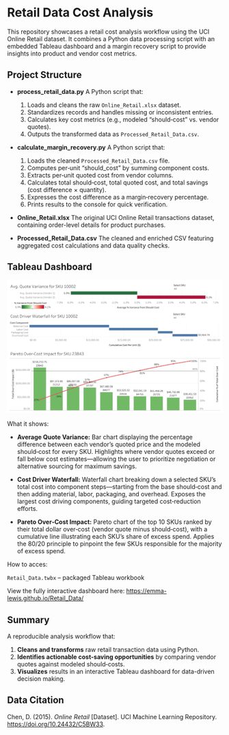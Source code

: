 # Retail Data Cost Analysis

This repository showcases a retail cost analysis workflow using the UCI Online Retail dataset. It combines a Python data processing script with an embedded Tableau dashboard and a margin recovery script to provide insights into product and vendor cost metrics.

## Project Structure

* **process\_retail\_data.py**
  A Python script that:

  1. Loads and cleans the raw `Online_Retail.xlsx` dataset.
  2. Standardizes records and handles missing or inconsistent entries.
  3. Calculates key cost metrics (e.g., modeled “should‑cost” vs. vendor quotes).
  4. Outputs the transformed data as `Processed_Retail_Data.csv`.

* **calculate\_margin\_recovery.py**
  A Python script that:

  1. Loads the cleaned `Processed_Retail_Data.csv` file.
  2. Computes per‑unit “should\_cost” by summing component costs.
  3. Extracts per‑unit quoted cost from vendor columns.
  4. Calculates total should‑cost, total quoted cost, and total savings (cost difference × quantity).
  5. Expresses the cost difference as a margin‑recovery percentage.
  6. Prints results to the console for quick verification.
 
* **Online\_Retail.xlsx**
  The original UCI Online Retail transactions dataset, containing order-level details for product purchases.

* **Processed\_Retail\_Data.csv**
  The cleaned and enriched CSV featuring aggregated cost calculations and data quality checks.

## Tableau Dashboard

![Dashboard Preview](tableau_dashboard/preview.png)

What it shows:

* **Average Quote Variance:** Bar chart displaying the percentage difference between each vendor’s quoted price and the modeled should‑cost for every SKU. Highlights where vendor quotes exceed or fall below cost estimates—allowing the user to prioritize negotiation or alternative sourcing for maximum savings.

* **Cost Driver Waterfall:** Waterfall chart breaking down a selected SKU’s total cost into component steps—starting from the base should‑cost and then adding material, labor, packaging, and overhead. Exposes the largest cost driving components, guiding targeted cost‑reduction efforts.

* **Pareto Over‑Cost Impact:** Pareto chart of the top 10 SKUs ranked by their total dollar over‑cost (vendor quote minus should‑cost), with a cumulative line illustrating each SKU’s share of excess spend. Applies the 80/20 principle to pinpoint the few SKUs responsible for the majority of excess spend.

How to acces:

`Retail_Data.twbx` – packaged Tableau workbook

View the fully interactive dashboard here:
https://emma-lewis.github.io/Retail_Data/

## Summary

A reproducible analysis workflow that:

1. **Cleans and transforms** raw retail transaction data using Python.
2. **Identifies actionable cost-saving opportunities** by comparing vendor quotes against modeled should‑costs.
3. **Visualizes** results in an interactive Tableau dashboard for data-driven decision making.

## Data Citation

Chen, D. (2015). *Online Retail* [Dataset]. UCI Machine Learning Repository. https://doi.org/10.24432/C5BW33.

